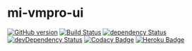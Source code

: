 # mi-vmpro-ui

[![GitHub version](https://badge.fury.io/gh/dasrick%2Fmi-vmpro-ui.svg)](http://badge.fury.io/gh/dasrick%2Fmi-vmpro-ui)
[![Build Status](https://travis-ci.org/dasrick/mi-vmpro-ui.svg?branch=master)](https://travis-ci.org/dasrick/mi-vmpro-ui)
[![dependency Status](https://david-dm.org/dasrick/mi-vmpro-ui/status.svg)](https://david-dm.org/dasrick/mi-vmpro-ui#info=dependencies)
[![devDependency Status](https://david-dm.org/dasrick/mi-vmpro-ui/dev-status.svg)](https://david-dm.org/dasrick/mi-vmpro-ui#info=devDependencies)
[![Codacy Badge](https://www.codacy.com/project/badge/019b587e008e45b29754f1fe617d5f5a)](https://www.codacy.com/public/dasrick/mi-vmpro-ui)
[![Heroku Badge](http://img.shields.io/badge/deployed%20to-Heroku-7056bf.svg)](https://mi-vmpro-ui.herokuapp.com)

